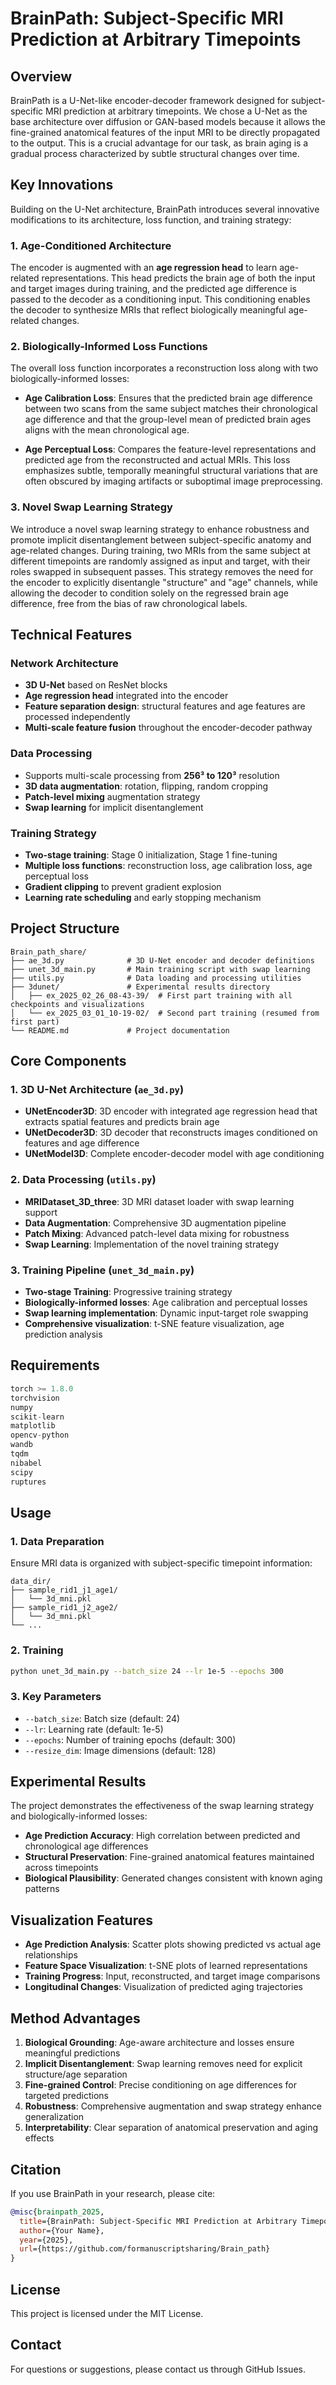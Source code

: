 # BrainPath: Subject-Specific MRI Prediction at Arbitrary Timepoints

## Overview

BrainPath is a U-Net-like encoder-decoder framework designed for subject-specific MRI prediction at arbitrary timepoints. We chose a U-Net as the base architecture over diffusion or GAN-based models because it allows the fine-grained anatomical features of the input MRI to be directly propagated to the output. This is a crucial advantage for our task, as brain aging is a gradual process characterized by subtle structural changes over time.

## Key Innovations

Building on the U-Net architecture, BrainPath introduces several innovative modifications to its architecture, loss function, and training strategy:

### 1. Age-Conditioned Architecture

The encoder is augmented with an **age regression head** to learn age-related representations. This head predicts the brain age of both the input and target images during training, and the predicted age difference is passed to the decoder as a conditioning input. This conditioning enables the decoder to synthesize MRIs that reflect biologically meaningful age-related changes.

### 2. Biologically-Informed Loss Functions

The overall loss function incorporates a reconstruction loss along with two biologically-informed losses:

- **Age Calibration Loss**: Ensures that the predicted brain age difference between two scans from the same subject matches their chronological age difference and that the group-level mean of predicted brain ages aligns with the mean chronological age.

- **Age Perceptual Loss**: Compares the feature-level representations and predicted age from the reconstructed and actual MRIs. This loss emphasizes subtle, temporally meaningful structural variations that are often obscured by imaging artifacts or suboptimal image preprocessing.

### 3. Novel Swap Learning Strategy

We introduce a novel swap learning strategy to enhance robustness and promote implicit disentanglement between subject-specific anatomy and age-related changes. During training, two MRIs from the same subject at different timepoints are randomly assigned as input and target, with their roles swapped in subsequent passes. This strategy removes the need for the encoder to explicitly disentangle "structure" and "age" channels, while allowing the decoder to condition solely on the regressed brain age difference, free from the bias of raw chronological labels.

## Technical Features

### Network Architecture
- **3D U-Net** based on ResNet blocks
- **Age regression head** integrated into the encoder
- **Feature separation design**: structural features and age features are processed independently
- **Multi-scale feature fusion** throughout the encoder-decoder pathway

### Data Processing
- Supports multi-scale processing from **256³ to 120³** resolution
- **3D data augmentation**: rotation, flipping, random cropping
- **Patch-level mixing** augmentation strategy
- **Swap learning** for implicit disentanglement

### Training Strategy
- **Two-stage training**: Stage 0 initialization, Stage 1 fine-tuning
- **Multiple loss functions**: reconstruction loss, age calibration loss, age perceptual loss
- **Gradient clipping** to prevent gradient explosion
- **Learning rate scheduling** and early stopping mechanism

## Project Structure

```
Brain_path_share/
├── ae_3d.py              # 3D U-Net encoder and decoder definitions
├── unet_3d_main.py       # Main training script with swap learning
├── utils.py              # Data loading and processing utilities
├── 3dunet/               # Experimental results directory
│   ├── ex_2025_02_26_08-43-39/  # First part training with all checkpoints and visualizations
│   └── ex_2025_03_01_10-19-02/  # Second part training (resumed from first part)
└── README.md             # Project documentation
```

## Core Components

### 1. 3D U-Net Architecture (`ae_3d.py`)

- **UNetEncoder3D**: 3D encoder with integrated age regression head that extracts spatial features and predicts brain age
- **UNetDecoder3D**: 3D decoder that reconstructs images conditioned on features and age difference
- **UNetModel3D**: Complete encoder-decoder model with age conditioning

### 2. Data Processing (`utils.py`)

- **MRIDataset_3D_three**: 3D MRI dataset loader with swap learning support
- **Data Augmentation**: Comprehensive 3D augmentation pipeline
- **Patch Mixing**: Advanced patch-level data mixing for robustness
- **Swap Learning**: Implementation of the novel training strategy

### 3. Training Pipeline (`unet_3d_main.py`)

- **Two-stage Training**: Progressive training strategy
- **Biologically-informed losses**: Age calibration and perceptual losses
- **Swap learning implementation**: Dynamic input-target role swapping
- **Comprehensive visualization**: t-SNE feature visualization, age prediction analysis

## Requirements

```python
torch >= 1.8.0
torchvision
numpy
scikit-learn
matplotlib
opencv-python
wandb
tqdm
nibabel
scipy
ruptures
```

## Usage

### 1. Data Preparation
Ensure MRI data is organized with subject-specific timepoint information:
```
data_dir/
├── sample_rid1_j1_age1/
│   └── 3d_mni.pkl
├── sample_rid1_j2_age2/
│   └── 3d_mni.pkl
└── ...
```

### 2. Training
```bash
python unet_3d_main.py --batch_size 24 --lr 1e-5 --epochs 300
```

### 3. Key Parameters
- `--batch_size`: Batch size (default: 24)
- `--lr`: Learning rate (default: 1e-5)
- `--epochs`: Number of training epochs (default: 300)
- `--resize_dim`: Image dimensions (default: 128)

## Experimental Results

The project demonstrates the effectiveness of the swap learning strategy and biologically-informed losses:

- **Age Prediction Accuracy**: High correlation between predicted and chronological age differences
- **Structural Preservation**: Fine-grained anatomical features maintained across timepoints
- **Biological Plausibility**: Generated changes consistent with known aging patterns

## Visualization Features

- **Age Prediction Analysis**: Scatter plots showing predicted vs actual age relationships
- **Feature Space Visualization**: t-SNE plots of learned representations
- **Training Progress**: Input, reconstructed, and target image comparisons
- **Longitudinal Changes**: Visualization of predicted aging trajectories

## Method Advantages

1. **Biological Grounding**: Age-aware architecture and losses ensure meaningful predictions
2. **Implicit Disentanglement**: Swap learning removes need for explicit structure/age separation
3. **Fine-grained Control**: Precise conditioning on age differences for targeted predictions
4. **Robustness**: Comprehensive augmentation and swap strategy enhance generalization
5. **Interpretability**: Clear separation of anatomical preservation and aging effects

## Citation

If you use BrainPath in your research, please cite:

```bibtex
@misc{brainpath_2025,
  title={BrainPath: Subject-Specific MRI Prediction at Arbitrary Timepoints},
  author={Your Name},
  year={2025},
  url={https://github.com/formanuscriptsharing/Brain_path}
}
```

## License

This project is licensed under the MIT License.

## Contact

For questions or suggestions, please contact us through GitHub Issues.